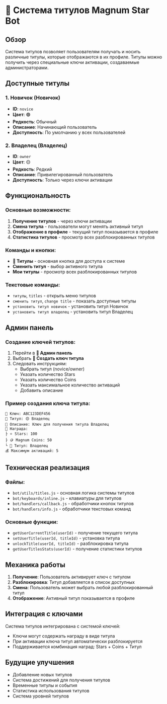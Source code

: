 # 👑 Система титулов Magnum Star Bot

## Обзор

Система титулов позволяет пользователям получать и носить различные титулы, которые отображаются в их профиле. Титулы можно получить через специальные ключи активации, создаваемые администраторами.

## Доступные титулы

### 1. Новичок (Новичок)
- **ID**: `novice`
- **Цвет**: 🟢
- **Редкость**: Обычный
- **Описание**: Начинающий пользователь
- **Доступность**: По умолчанию у всех пользователей

### 2. Владелец (Владелец)
- **ID**: `owner`
- **Цвет**: 🟡
- **Редкость**: Редкий
- **Описание**: Привилегированный пользователь
- **Доступность**: Только через ключи активации

## Функциональность

### Основные возможности:
1. **Получение титулов** - через ключи активации
2. **Смена титула** - пользователи могут менять активный титул
3. **Отображение в профиле** - текущий титул показывается в профиле
4. **Статистика титулов** - просмотр всех разблокированных титулов

### Команды и кнопки:
- **👑 Титулы** - основная кнопка для доступа к системе
- **Сменить титул** - выбор активного титула
- **Мои титулы** - просмотр всех разблокированных титулов

### Текстовые команды:
- `титулы`, `titles` - открыть меню титулов
- `сменить титул`, `change title` - показать доступные титулы
- `установить титул новичок` - установить титул Новичок
- `установить титул владелец` - установить титул Владелец

## Админ панель

### Создание ключей титулов:
1. Перейти в **🔧 Админ панель**
2. Выбрать **👑 Создать ключ титула**
3. Следовать инструкциям:
   - Выбрать титул (novice/owner)
   - Указать количество Stars
   - Указать количество Coins
   - Указать максимальное количество активаций
   - Добавить описание

### Пример создания ключа титула:
```
🔑 Ключ: ABC123DEF456
👑 Титул: 🟡 Владелец
📝 Описание: Ключ для получения титула Владелец
🎁 Награда:
├ ⭐ Stars: 100
├ 🪙 Magnum Coins: 50
└ 👑 Титул: Владелец
💰 Максимум активаций: 5
```

## Техническая реализация

### Файлы:
- `bot/utils/titles.js` - основная логика системы титулов
- `bot/keyboards/inline.js` - клавиатуры для титулов
- `bot/handlers/callback.js` - обработчики кнопок титулов
- `bot/handlers/info.js` - обработчики текстовых команд

### Основные функции:
- `getUserCurrentTitle(userId)` - получение текущего титула
- `setUserTitle(userId, titleId)` - установка титула
- `unlockTitle(userId, titleId)` - разблокировка титула
- `getUserTitlesStats(userId)` - получение статистики титулов

## Механика работы

1. **Получение**: Пользователь активирует ключ с титулом
2. **Разблокировка**: Титул добавляется в список доступных
3. **Смена**: Пользователь может выбрать любой разблокированный титул
4. **Отображение**: Активный титул показывается в профиле

## Интеграция с ключами

Система титулов интегрирована с системой ключей:
- Ключи могут содержать награду в виде титула
- При активации ключа титул автоматически разблокируется
- Поддерживается комбинация наград: Stars + Coins + Титул

## Будущие улучшения

- Добавление новых титулов
- Система достижений для получения титулов
- Временные титулы и события
- Статистика использования титулов
- Система уровней титулов
